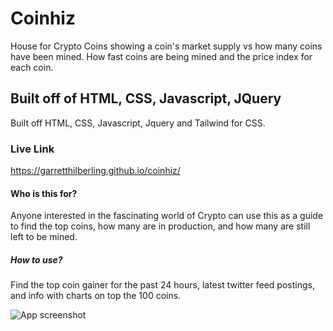 # Coinhiz
House for Crypto Coins showing a coin's market supply vs how many coins have been mined.  How fast coins are being mined and the price index for each coin.

## Built off of HTML, CSS, Javascript, JQuery
Built off HTML, CSS, Javascript, Jquery and Tailwind for CSS.

### Live Link
https://garretthilberling.github.io/coinhiz/

#### Who is this for?
Anyone interested in the fascinating world of Crypto can use this as a guide to find the top coins, how many are in production, and how many are still left to be mined.

##### How to use?
Find the top coin gainer for the past 24 hours, latest twitter feed postings, and info with charts on top the 100 coins.  

![App screenshot](./assets/img/app-screenshot.png)
